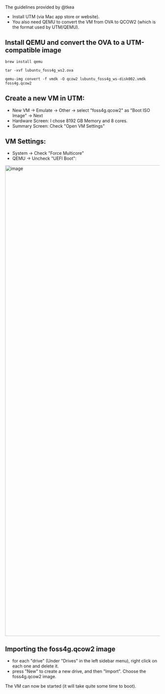 The guidelines provided by @tkea

- Install UTM (via Mac app store or website). 
- You also need QEMU to convert the VM from OVA to QCOW2 (which is the format used by UTM/QEMU).

## Install QEMU and convert the OVA to a UTM-compatible image

```
brew install qemu

tar -xvf lubuntu_foss4g_ws2.ova

qemu-img convert -f vmdk -O qcow2 lubuntu_foss4g_ws-disk002.vmdk foss4g.qcow2
```

## Create a new VM in UTM:

- New VM -> Emulate -> Other -> select "foss4g.qcow2" as "Boot ISO Image" -> Next
- Hardware Screen: I chose 8192 GB Memory and 8 cores.
- Summary Screen: Check "Open VM Settings"

## VM Settings:
- System -> Check "Force Multicore"
- QEMU -> Uncheck "UEFI Boot":

<img width="2024" height="1528" alt="image" src="https://github.com/user-attachments/assets/2662a3c9-865d-4f36-92f5-44e9d7dacbe4" />

## Importing the foss4g.qcow2 image

- for each "drive" (Under "Drives" in the left sidebar menu), right click on each one and delete it.
- press "New" to create a new drive, and then "Import". Choose the foss4g.qcow2 image.

The VM can now be started (it will take quite some time to boot).
